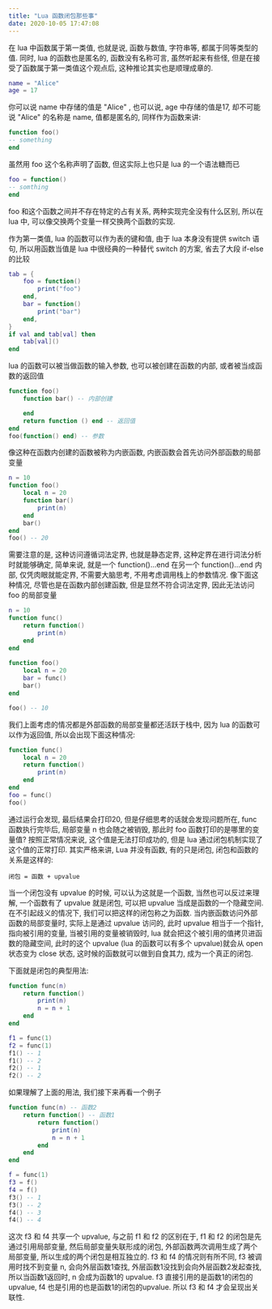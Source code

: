 ```yaml
---
title: "Lua 函数闭包那些事"
date: 2020-10-05 17:47:08
---
```


在 lua 中函数属于第一类值, 也就是说, 函数与数值, 字符串等, 都属于同等类型的值. 同时, lua 的函数也是匿名的, 函数没有名称可言, 虽然听起来有些怪, 但是在接受了函数属于第一类值这个观点后, 这种推论其实也是顺理成章的. 

```lua
name = "Alice"
age = 17
```
你可以说 name 中存储的值是 "Alice" , 也可以说, age 中存储的值是17, 却不可能说 "Alice" 的名称是 name, 值都是匿名的, 同样作为函数来讲:
```lua
function foo()
-- something
end
```
虽然用 foo 这个名称声明了函数, 但这实际上也只是 lua 的一个语法糖而已
```lua
foo = function()
-- somthing
end
```

foo 和这个函数之间并不存在特定的占有关系, 两种实现完全没有什么区别, 所以在 lua 中, 可以像交换两个变量一样交换两个函数的实现.

作为第一类值, lua 的函数可以作为表的键和值, 由于 lua 本身没有提供 switch 语句, 所以用函数当值是 lua 中很经典的一种替代 switch 的方案, 省去了大段 if-else 的比较  

```lua
tab = {
    foo = function() 
        print("foo") 
    end,
    bar = function() 
        print("bar") 
    end,
}
if val and tab[val] then
    tab[val]()
end
```
lua 的函数可以被当做函数的输入参数, 也可以被创建在函数的内部, 或者被当成函数的返回值
```lua
function foo()
    function bar() -- 内部创建

    end
    return function () end -- 返回值
end
foo(function() end) -- 参数
```
像这种在函数内创建的函数被称为内嵌函数, 内嵌函数会首先访问外部函数的局部变量
```lua
n = 10
function foo()
    local n = 20
    function bar()
        print(n)
    end
    bar()
end
foo() -- 20
```
需要注意的是, 这种访问遵循词法定界, 也就是静态定界, 这种定界在进行词法分析时就能够确定, 简单来说, 就是一个 function()...end 在另一个 function()...end 内部, 仅凭肉眼就能定界, 不需要大脑思考, 不用考虑调用栈上的参数情况. 像下面这种情况, 尽管也是在函数内部创建函数, 但是显然不符合词法定界, 因此无法访问 foo 的局部变量
```lua
n = 10
function func()
	return function()		
		print(n)	
	end
end
 
function foo()
	local n = 20
	bar = func()
	bar()
end

foo() -- 10
```
我们上面考虑的情况都是外部函数的局部变量都还活跃于栈中, 因为 lua 的函数可以作为返回值, 所以会出现下面这种情况:
```lua
function func()
    local n = 20
    return function()
        print(n)
    end
end
foo = func()
foo()
```
通过运行会发现, 最后结果会打印20, 但是仔细思考的话就会发现问题所在, func 函数执行完毕后, 局部变量 n 也会随之被销毁, 那此时 foo 函数打印的是哪里的变量值? 按照正常情况来说, 这个值是无法打印成功的, 但是 lua 通过闭包机制实现了这个值的正常打印. 其实严格来讲, Lua 并没有函数, 有的只是闭包, 闭包和函数的关系是这样的:
```
闭包 = 函数 + upvalue
```
当一个闭包没有 upvalue 的时候, 可以认为这就是一个函数, 当然也可以反过来理解, 一个函数有了 upvalue 就是闭包, 可以把 upvalue 当成是函数的一个隐藏空间. 在不引起歧义的情况下, 我们可以把这样的闭包称之为函数. 
当内嵌函数访问外部函数的局部变量时, 实际上是通过 upvalue 访问的, 此时 upvalue 相当于一个指针, 指向被引用的变量, 当被引用的变量被销毁时, lua 就会把这个被引用的值拷贝进函数的隐藏空间, 此时的这个 upvalue (lua 的函数可以有多个 upvalue)就会从 open 状态变为 close 状态, 这时候的函数就可以做到自食其力, 成为一个真正的闭包. 

下面就是闭包的典型用法:
```lua
function func(n)
    return function()
        print(n)
        n = n + 1
    end
end

f1 = func(1)
f2 = func(1)
f1() -- 1
f1() -- 2
f2() -- 1
f2() -- 2
```
如果理解了上面的用法, 我们接下来再看一个例子
```lua
function func(n) -- 函数2
    return function() -- 函数1
        return function()
            print(n)
            n = n + 1
        end
    end
end

f = func(1)
f3 = f()
f4 = f()
f3() -- 1
f3() -- 2
f4() -- 3
f4() -- 4
```

这次 f3 和 f4 共享一个 upvalue, 与之前 f1 和 f2 的区别在于, f1 和 f2 的闭包是先通过引用局部变量, 然后局部变量失联形成的闭包, 外部函数两次调用生成了两个局部变量, 所以生成的两个闭包是相互独立的. f3 和 f4 的情况则有所不同, f3 被调用时找不到变量 n, 会向外层函数1查找, 外层函数1没找到会向外层函数2发起查找, 所以当函数1返回时, n 会成为函数1的 upvalue. f3 直接引用的是函数1的闭包的upvalue, f4 也是引用的也是函数1的闭包的upvalue. 所以 f3 和 f4 才会呈现出关联性.

























